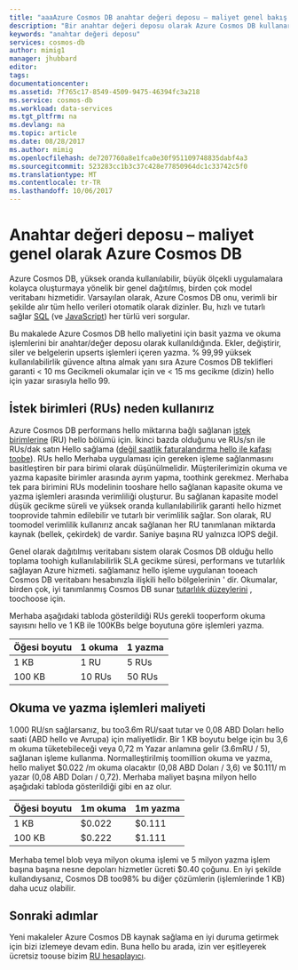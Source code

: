 ```yaml
---
title: "aaaAzure Cosmos DB anahtar değeri deposu – maliyet genel bakış olarak | Microsoft Docs"
description: "Bir anahtar değeri deposu olarak Azure Cosmos DB kullanarak hello düşük maliyeti hakkında bilgi edinin."
keywords: "anahtar değeri deposu"
services: cosmos-db
author: mimig1
manager: jhubbard
editor: 
tags: 
documentationcenter: 
ms.assetid: 7f765c17-8549-4509-9475-46394fc3a218
ms.service: cosmos-db
ms.workload: data-services
ms.tgt_pltfrm: na
ms.devlang: na
ms.topic: article
ms.date: 08/28/2017
ms.author: mimig
ms.openlocfilehash: de7207760a8e1fca0e30f951109748835dabf4a3
ms.sourcegitcommit: 523283cc1b3c37c428e77850964dc1c33742c5f0
ms.translationtype: MT
ms.contentlocale: tr-TR
ms.lasthandoff: 10/06/2017
---
```

# <a name="azure-cosmos-db-as-a-key-value-store--cost-overview"></a>Anahtar değeri deposu – maliyet genel olarak Azure Cosmos DB

Azure Cosmos DB, yüksek oranda kullanılabilir, büyük ölçekli uygulamalara kolayca oluşturmaya yönelik bir genel dağıtılmış, birden çok model veritabanı hizmetidir. Varsayılan olarak, Azure Cosmos DB onu, verimli bir şekilde alır tüm hello verileri otomatik olarak dizinler. Bu, hızlı ve tutarlı sağlar [SQL](documentdb-sql-query.md) (ve [JavaScript](programming.md)) her türlü veri sorgular. 

Bu makalede Azure Cosmos DB hello maliyetini için basit yazma ve okuma işlemlerini bir anahtar/değer deposu olarak kullanıldığında. Ekler, değiştirir, siler ve belgelerin upserts işlemleri içeren yazma. % 99,99 yüksek kullanılabilirlik güvence altına almak yanı sıra Azure Cosmos DB teklifleri garanti < 10 ms Gecikmeli okumalar için ve < 15 ms gecikme (dizin) hello için yazar sırasıyla hello 99. 

## <a name="why-we-use-request-units-rus"></a>İstek birimleri (RUs) neden kullanırız

Azure Cosmos DB performans hello miktarına bağlı sağlanan [istek birimlerine](request-units.md) (RU) hello bölümü için. İkinci bazda olduğunu ve RUs/sn ile RUs/dak satın Hello sağlama ([değil saatlik faturalandırma hello ile kafası toobe](https://azure.microsoft.com/pricing/details/cosmos-db/)). RUs hello Merhaba uygulaması için gereken işleme sağlanmasını basitleştiren bir para birimi olarak düşünülmelidir. Müşterilerimizin okuma ve yazma kapasite birimler arasında ayrım yapma, toothink gerekmez. Merhaba tek para birimini RUs modelinin tooshare hello sağlanan kapasite okuma ve yazma işlemleri arasında verimliliği oluşturur. Bu sağlanan kapasite model düşük gecikme süreli ve yüksek oranda kullanılabilirlik garanti hello hizmet tooprovide tahmin edilebilir ve tutarlı bir verimlilik sağlar. Son olarak, RU toomodel verimlilik kullanırız ancak sağlanan her RU tanımlanan miktarda kaynak (bellek, çekirdek) de vardır. Saniye başına RU yalnızca IOPS değil.

Genel olarak dağıtılmış veritabanı sistem olarak Cosmos DB olduğu hello toplama toohigh kullanılabilirlik SLA gecikme süresi, performans ve tutarlılık sağlayan Azure hizmeti. sağlamanız hello işleme uygulanan tooeach Cosmos DB veritabanı hesabınızla ilişkili hello bölgelerinin ' dir. Okumalar, birden çok, iyi tanımlanmış Cosmos DB sunar [tutarlılık düzeylerini](consistency-levels.md) , toochoose için. 

Merhaba aşağıdaki tabloda gösterildiği RUs gerekli tooperform okuma sayısını hello ve 1 KB ile 100KBs belge boyutuna göre işlemleri yazma.

|Öğesi boyutu|1 okuma|1 yazma|
|-------------|------|-------|
|1 KB|1 RU|5 RUs|
|100 KB|10 RUs|50 RUs|

## <a name="cost-of-reads-and-writes"></a>Okuma ve yazma işlemleri maliyeti

1.000 RU/sn sağlarsanız, bu too3.6m RU/saat tutar ve 0,08 ABD Doları hello saati (ABD hello ve Avrupa) için maliyetlidir. Bir 1 KB boyutu belge için bu 3,6 m okuma tüketebileceği veya 0,72 m Yazar anlamına gelir (3.6mRU / 5), sağlanan işleme kullanma. Normalleştirilmiş toomillion okuma ve yazma, hello maliyet $0.022 /m okuma olacaktır (0,08 ABD Doları / 3,6) ve $0.111/ m yazar (0,08 ABD Doları / 0,72). Merhaba maliyet başına milyon hello aşağıdaki tabloda gösterildiği gibi en az olur.

|Öğesi boyutu|1m okuma|1m yazma|
|-------------|-------|--------|
|1 KB|$0.022|$0.111|
|100 KB|$0.222|$1.111|


Merhaba temel blob veya milyon okuma işlemi ve 5 milyon yazma işlem başına başına nesne depoları hizmetler ücreti $0.40 çoğunu. En iyi şekilde kullandıysanız, Cosmos DB too98% bu diğer çözümlerin (işlemlerinde 1 KB) daha ucuz olabilir.

## <a name="next-steps"></a>Sonraki adımlar

Yeni makaleler Azure Cosmos DB kaynak sağlama en iyi duruma getirmek için bizi izlemeye devam edin. Buna hello bu arada, izin ver eşitleyerek ücretsiz toouse bizim [RU hesaplayıcı](https://www.documentdb.com/capacityplanner).

